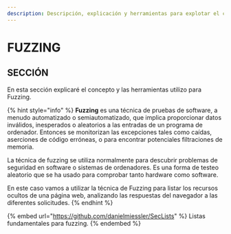 ```yaml
---
description: Descripción, explicación y herramientas para explotar el concepto de Fuzzing.
---
```


# FUZZING

## SECCIÓN

En esta sección explicaré el concepto y las herramientas utilizo para Fuzzing.

{% hint style="info" %}
**Fuzzing** es una técnica de pruebas de software, a menudo automatizado o semiautomatizado, que implica proporcionar datos inválidos, inesperados o aleatorios a las entradas de un programa de ordenador. Entonces se monitorizan las excepciones tales como caídas, aserciones de código erróneas, o para encontrar potenciales filtraciones de memoria.&#x20;

La técnica de fuzzing se utiliza normalmente para descubrir problemas de seguridad en software o sistemas de ordenadores. Es una forma de testeo aleatorio que se ha usado para comprobar tanto hardware como software.

En este caso vamos a utilizar la técnica de Fuzzing para listar los recursos ocultos de una página web, analizando las respuestas del navegador a las diferentes solicitudes.
{% endhint %}

{% embed url="https://github.com/danielmiessler/SecLists" %}
Listas fundamentales para fuzzing.
{% endembed %}
